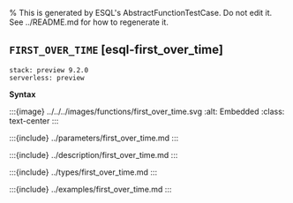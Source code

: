 % This is generated by ESQL's AbstractFunctionTestCase. Do not edit it. See ../README.md for how to regenerate it.

## `FIRST_OVER_TIME` [esql-first_over_time]
```{applies_to}
stack: preview 9.2.0
serverless: preview
```

**Syntax**

:::{image} ../../../images/functions/first_over_time.svg
:alt: Embedded
:class: text-center
:::


:::{include} ../parameters/first_over_time.md
:::

:::{include} ../description/first_over_time.md
:::

:::{include} ../types/first_over_time.md
:::

:::{include} ../examples/first_over_time.md
:::
